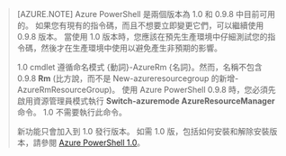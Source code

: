 > [AZURE.NOTE] Azure PowerShell 是兩個版本為 1.0 和 0.9.8 中目前可用的。 如果您有現有的指令碼，而且不想要立即變更它們，可以繼續使用 0.9.8 版本。 當使用 1.0 版本時，您應該在預先生產環境中仔細測試您的指令碼，然後才在生產環境中使用以避免產生非預期的影響。
>
> 1.0 cmdlet 遵循命名模式 {動詞}-AzureRm {名詞}。然而，名稱不包含 0.9.8 **Rm** (比方說，而不是 New-azureresourcegroup 的新增-AzureRmResourceGroup)。 使用 Azure PowerShell 0.9.8 時，您必須先啟用資源管理員模式執行 **Switch-azuremode AzureResourceManager** 命令。 1.0 不需要執行此命令。
>
> 新功能只會加入到 1.0 發行版本。 如需 1.0 版，包括如何安裝和解除安裝版本，請參閱 [Azure PowerShell 1.0](https://azure.microsoft.com/blog/azps-1-0/)。

